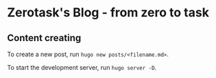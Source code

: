 # Zerotask's Blog - from zero to task

## Content creating
To create a new post, run `hugo new posts/<filename.md>`.

To start the development server, run `hugo server -D`.